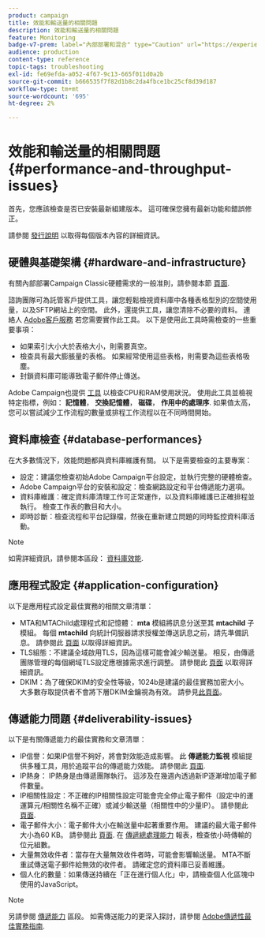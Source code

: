```yaml
---
product: campaign
title: 效能和輸送量的相關問題
description: 效能和輸送量的相關問題
feature: Monitoring
badge-v7-prem: label="內部部署和混合" type="Caution" url="https://experienceleague.adobe.com/docs/campaign-classic/using/installing-campaign-classic/architecture-and-hosting-models/hosting-models-lp/hosting-models.html?lang=zh-Hant" tooltip="僅適用於內部部署和混合部署"
audience: production
content-type: reference
topic-tags: troubleshooting
exl-id: fe69efda-a052-4f67-9c13-665f011d0a2b
source-git-commit: b666535f7f82d1b8c2da4fbce1bc25cf8d39d187
workflow-type: tm+mt
source-wordcount: '695'
ht-degree: 2%

---
```


# 效能和輸送量的相關問題{#performance-and-throughput-issues}



首先，您應該檢查是否已安裝最新組建版本。 這可確保您擁有最新功能和錯誤修正。

請參閱 [發行說明](../../rn/using/latest-release.md) 以取得每個版本內容的詳細資訊。

## 硬體與基礎架構 {#hardware-and-infrastructure}

有關內部部署Campaign Classic硬體需求的一般准則，請參閱本節 [頁面](https://helpx.adobe.com/tw/campaign/kb/hardware-sizing-guide.html).

諮詢團隊可為託管客戶提供工具，讓您輕鬆檢視資料庫中各種表格型別的空間使用量，以及SFTP網站上的空間。 此外，還提供工具，讓您清除不必要的資料。 連絡人 [Adobe客戶服務](https://helpx.adobe.com/tw/enterprise/admin-guide.html/enterprise/using/support-for-experience-cloud.ug.html) 若您需要實作此工具。 以下是使用此工具時需檢查的一些重要事項：

* 如果索引大小大於表格大小，則需要真空。
* 檢查具有最大膨脹量的表格。 如果經常使用這些表格，則需要為這些表格吸塵。
* 封鎖資料庫可能導致電子郵件停止傳送。

Adobe Campaign也提供 [工具](../../production/using/monitoring-processes.md#manual-monitoring) 以檢查CPU和RAM使用狀況。 使用此工具並檢視特定指標，例如： **記憶體**， **交換記憶體**， **磁碟**， **作用中的處理序**. 如果值太高，您可以嘗試減少工作流程的數量或排程工作流程以在不同時間開始。

## 資料庫檢查 {#database-performances}

在大多數情況下，效能問題都與資料庫維護有關。 以下是需要檢查的主要專案：

* 設定：建議您檢查初始Adobe Campaign平台設定，並執行完整的硬體檢查。
* Adobe Campaign平台的安裝和設定：檢查網路設定和平台傳遞能力選項。
* 資料庫維護：確定資料庫清理工作可正常運作，以及資料庫維護已正確排程並執行。 檢查工作表的數目和大小。
* 即時診斷：檢查流程和平台記錄檔，然後在重新建立問題的同時監控資料庫活動。

>[!NOTE]
>
>如需詳細資訊，請參閱本區段： [資料庫效能](../../production/using/database-performances.md).

## 應用程式設定 {#application-configuration}

以下是應用程式設定最佳實務的相關文章清單：

* MTA和MTAChild處理程式和記憶體： **mta** 模組將訊息分送至其 **mtachild** 子模組。 每個 **mtachild** 向統計伺服器請求授權並傳送訊息之前，請先準備訊息。 請參閱此 [頁面](../../installation/using/email-deliverability.md) 以取得詳細資訊。
* TLS組態：不建議全域啟用TLS，因為這樣可能會減少輸送量。 相反，由傳遞團隊管理的每個網域TLS設定應根據需求進行調整。 請參閱此 [頁面](../../installation/using/email-deliverability.md#mx-configuration) 以取得詳細資訊。
* DKIM：為了確保DKIM的安全性等級，1024b是建議的最佳實務加密大小。 大多數存取提供者不會將下層DKIM金鑰視為有效。 請參見[此頁面](https://experienceleague.adobe.com/docs/deliverability-learn/deliverability-best-practice-guide/transition-process/infrastructure.html#authentication)。

## 傳遞能力問題 {#deliverability-issues}

以下是有關傳遞能力的最佳實務和文章清單：

* IP信譽：如果IP信譽不夠好，將會對效能造成影響。 此 **傳遞能力監視** 模組提供多種工具，用於追蹤平台的傳遞能力效能。 請參閱此 [頁面](../../delivery/using/monitoring-deliverability.md).
* IP熱身： IP熱身是由傳遞團隊執行。 這涉及在幾週內透過新IP逐漸增加電子郵件數量。
* IP相關性設定：不正確的IP相關性設定可能會完全停止電子郵件（設定中的運運算元/相關性名稱不正確）或減少輸送量（相關性中的少量IP）。 請參閱此 [頁面](../../installation/using/email-deliverability.md#list-of-ip-addresses-to-use).
* 電子郵件大小：電子郵件大小在輸送量中起著重要作用。 建議的最大電子郵件大小為60 KB。 請參閱此 [頁面](https://helpx.adobe.com/legal/product-descriptions/campaign.html). 在 [傳遞總處理能力](../../reporting/using/global-reports.md#delivery-throughput) 報表，檢查依小時傳輸的位元組數。
* 大量無效收件者：當存在大量無效收件者時，可能會影響輸送量。 MTA不斷重試傳送電子郵件給無效的收件者。 請確定您的資料庫已妥善維護。
* 個人化的數量：如果傳送持續在「正在進行個人化」中，請檢查個人化區塊中使用的JavaScript。

>[!NOTE]
>
>另請參閱 [傳遞能力](../../delivery/using/about-deliverability.md) 區段。 如需傳送能力的更深入探討，請參閱 [Adobe傳遞性最佳實務指南](https://experienceleague.adobe.com/docs/deliverability-learn/deliverability-best-practice-guide/introduction.html?lang=zh-Hant).
